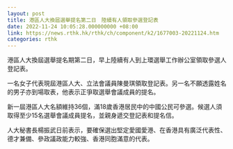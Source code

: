 ```yaml
---
layout: post
title: 港區人大換屆選舉提名第二日　陸續有人領取參選登記表
date: 2022-11-24 10:05:28.000000000 +08:00
link: https://news.rthk.hk/rthk/ch/component/k2/1677003-20221124.htm
categories: rthk
---
```


港區人大換屆選舉提名期第二日，早上陸續有人到上環選舉工作辦公室領取參選人登記表。

一名女子代表現屆港區人大、立法會議員陳曼琪領取登記表。另一名不願透露姓名的男子亦到場取表，他表示正爭取選舉會議成員的提名。

新一屆港區人大名額維持36個，滿18歲香港居民中的中國公民可參選。候選人須取得至少15名選舉會議成員提名，並親身遞交登記表和提名信。

人大秘書長楊振武日前表示，要確保選出堅定愛國愛港、在香港具有廣泛代表性、德才兼備、參政議政能力較強、香港同胞滿意的代表。
